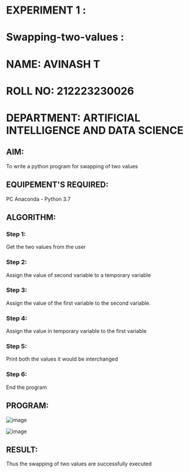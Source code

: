 # EXPERIMENT 1 :
# Swapping-two-values :
# NAME: AVINASH T
# ROLL NO: 212223230026
# DEPARTMENT: ARTIFICIAL INTELLIGENCE AND DATA SCIENCE
## AIM:
To write a python program for swapping of two values
## EQUIPEMENT'S REQUIRED: 
PC
Anaconda - Python 3.7
## ALGORITHM: 
### Step 1:
Get the two values from the user
### Step 2: 
Assign the value of second variable to a temporary variable 
### Step 3: 
Assign the value of the first variable to the second variable.
### Step 4:  
Assign the value in temporary variable to the first variable
### Step 5: 
Print both the values it would be interchanged
### Step 6: 
End the program
## PROGRAM:
![image](https://github.com/AVINASH05T/Swapping-two-values/assets/151514286/fb42e139-2c89-4edb-a905-5675f9ced81b)

![image](https://github.com/AVINASH05T/Swapping-two-values/assets/151514286/8c04a5f9-e935-49d6-b19a-9a05924a1b5a)


## RESULT:
Thus the swapping of two values are successfully executed



